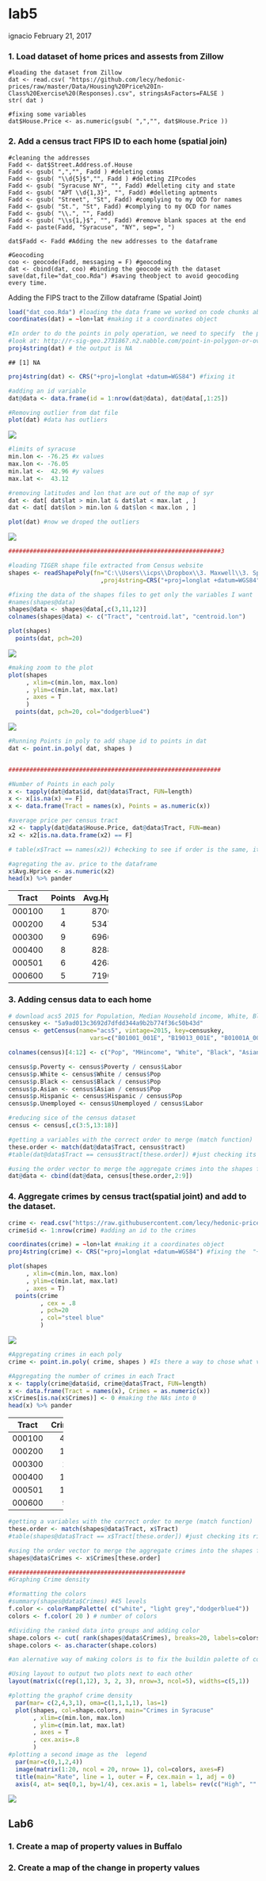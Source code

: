 lab5
================
ignacio
February 21, 2017

### 1. Load dataset of home prices and assests from Zillow

    #loading the dataset from Zillow
    dat <- read.csv( "https://github.com/lecy/hedonic-prices/raw/master/Data/Housing%20Price%20In-Class%20Exercise%20(Responses).csv", stringsAsFactors=FALSE ) 
    str( dat )

    #fixing some variables
    dat$House.Price <- as.numeric(gsub( ",","", dat$House.Price ))

### 2. Add a census tract FIPS ID to each home (spatial join)

    #cleaning the addresses
    Fadd <- dat$Street.Address.of.House
    Fadd <- gsub( ",","", Fadd ) #deleting comas
    Fadd <- gsub( "\\d{5}$","", Fadd ) #deleting ZIPcodes
    Fadd <- gsub( "Syracuse NY", "", Fadd) #delleting city and state
    Fadd <- gsub( "APT \\d{1,3}", "", Fadd) #delleting aptments
    Fadd <- gsub( "Street", "St", Fadd) #complying to my OCD for names
    Fadd <- gsub( "St.", "St", Fadd) #complying to my OCD for names
    Fadd <- gsub( "\\.", "", Fadd)
    Fadd <- gsub( "\\s{1,}$", "", Fadd) #remove blank spaces at the end
    Fadd <- paste(Fadd, "Syracuse", "NY", sep=", ")

    dat$Fadd <- Fadd #Adding the new addresses to the dataframe

    #Geocoding
    coo <- geocode(Fadd, messaging = F) #geocoding
    dat <- cbind(dat, coo) #binding the geocode with the dataset
    save(dat,file="dat_coo.Rda") #saving theobject to avoid geocoding every time.

Adding the FIPS tract to the Zillow dataframe (Spatial Joint)

``` r
load("dat_coo.Rda") #loading the data frame we worked on code chunks above
coordinates(dat) = ~lon+lat #making it a coordinates object

#In order to do the points in poly operation, we need to specify  the proj4strings for the dat dataframe
#look at: http://r-sig-geo.2731867.n2.nabble.com/point-in-polygon-or-over-help-td7583635.html
proj4string(dat) # the output is NA
```

    ## [1] NA

``` r
proj4string(dat) <- CRS("+proj=longlat +datum=WGS84") #fixing it 

#adding an id variable
dat@data <- data.frame(id = 1:nrow(dat@data), dat@data[,1:25])

#Removing outlier from dat file
plot(dat) #data has outliers
```

![](Lab5_files/figure-markdown_github/unnamed-chunk-1-1.png)

``` r
#limits of syracuse
min.lon <- -76.25 #x values
max.lon <- -76.05
min.lat <-  42.96 #y values
max.lat <-  43.12

#removing latitudes and lon that are out of the map of syr
dat <- dat[ dat$lat > min.lat & dat$lat < max.lat , ]
dat <- dat[ dat$lon > min.lon & dat$lon < max.lon , ]

plot(dat) #now we droped the outliers
```

![](Lab5_files/figure-markdown_github/unnamed-chunk-1-2.png)

``` r
############################################################3

#loading TIGER shape file extracted from Census website
shapes <- readShapePoly(fn="C:\\Users\\icps\\Dropbox\\3. Maxwell\\3. Spring Term\\5. Data Driven II\\Labs\\Instructions\\Lab3_4\\shapefiles\\tl_2010_36067_tract10"
                          ,proj4string=CRS("+proj=longlat +datum=WGS84"))

#fixing the data of the shapes files to get only the variables I want
#names(shapes@data)
shapes@data <- shapes@data[,c(3,11,12)]
colnames(shapes@data) <- c("Tract", "centroid.lat", "centroid.lon")

plot(shapes)
  points(dat, pch=20)
```

![](Lab5_files/figure-markdown_github/unnamed-chunk-1-3.png)

``` r
#making zoom to the plot 
plot(shapes
     , xlim=c(min.lon, max.lon) 
     , ylim=c(min.lat, max.lat)
     , axes = T
     ) 
  points(dat, pch=20, col="dodgerblue4")
```

![](Lab5_files/figure-markdown_github/unnamed-chunk-1-4.png)

``` r
#Running Points in poly to add shape id to points in dat
dat <- point.in.poly( dat, shapes )


############################################################

#Number of Points in each poly
x <- tapply(dat@data$id, dat@data$Tract, FUN=length)
x <- x[is.na(x) == F]
x <- data.frame(Tract = names(x), Points = as.numeric(x))

#average price per census tract
x2 <- tapply(dat@data$House.Price, dat@data$Tract, FUN=mean)
x2 <- x2[is.na.data.frame(x2) == F]

# table(x$Tract == names(x2)) #checking to see if order is the same, it is

#agregating the av. price to the dataframe
x$Avg.Hprice <- as.numeric(x2)
head(x) %>% pander
```

<table style="width:40%;">
<colgroup>
<col width="11%" />
<col width="12%" />
<col width="16%" />
</colgroup>
<thead>
<tr class="header">
<th align="center">Tract</th>
<th align="center">Points</th>
<th align="center">Avg.Hprice</th>
</tr>
</thead>
<tbody>
<tr class="odd">
<td align="center">000100</td>
<td align="center">1</td>
<td align="center">87000</td>
</tr>
<tr class="even">
<td align="center">000200</td>
<td align="center">4</td>
<td align="center">53470</td>
</tr>
<tr class="odd">
<td align="center">000300</td>
<td align="center">9</td>
<td align="center">69667</td>
</tr>
<tr class="even">
<td align="center">000400</td>
<td align="center">8</td>
<td align="center">82888</td>
</tr>
<tr class="odd">
<td align="center">000501</td>
<td align="center">6</td>
<td align="center">42683</td>
</tr>
<tr class="even">
<td align="center">000600</td>
<td align="center">5</td>
<td align="center">71900</td>
</tr>
</tbody>
</table>

### 3. Adding census data to each home

``` r
# download acs5 2015 for Population, Median Household income, White, Black, Asian, Hispanic or latino, Unemployed, Income < poverty level last 12 months and In Labor Force
censuskey <- "5a9ad013c3692d7dfdd344a9b2b774f36c50b43d"
census <- getCensus(name="acs5", vintage=2015, key=censuskey, 
                       vars=c("B01001_001E", "B19013_001E", "B01001A_001E","B01001B_001E", "B01001D_001E", "B01001I_001E", "B23025_005E", "B17001_002E", "B23025_002E"), region="tract:*", regionin = "state: 36 + county: 067")

colnames(census)[4:12] <- c("Pop", "MHincome", "White", "Black", "Asian", "Hispanic", "Unemployed", "Poverty", "Labor")

census$p.Poverty <- census$Poverty / census$Labor
census$p.White <- census$White / census$Pop
census$p.Black <- census$Black / census$Pop
census$p.Asian <- census$Asian / census$Pop
census$p.Hispanic <- census$Hispanic / census$Pop
census$p.Unemployed <- census$Unemployed / census$Labor

#reducing sice of the census dataset
census <- census[,c(3:5,13:18)]

#getting a variables with the correct order to merge (match function)
these.order <- match(dat@data$Tract, census$tract)
#table(dat@data$Tract == census$tract[these.order]) #just checking its right, it is...

#using the order vector to merge the aggregate crimes into the shapes file
dat@data <- cbind(dat@data, census[these.order,2:9])
```

### 4. Aggregate crimes by census tract(spatial joint) and add to the dataset.

``` r
crime <- read.csv("https://raw.githubusercontent.com/lecy/hedonic-prices/master/Data/crime.lat.lon.csv", stringsAsFactors = F)
crime$id <- 1:nrow(crime) #adding an id to the crimes

coordinates(crime) = ~lon+lat #making it a coordinates object
proj4string(crime) <- CRS("+proj=longlat +datum=WGS84") #fixing the  "+proj=longlat +datum=WGS84" of the dat object

plot(shapes
     , xlim=c(min.lon, max.lon) 
     , ylim=c(min.lat, max.lat)
     , axes = T) 
  points(crime
         , cex = .8
         , pch=20
         , col="steel blue"
         ) 
```

![](Lab5_files/figure-markdown_github/unnamed-chunk-3-1.png)

``` r
#Aggregating crimes in each poly
crime <- point.in.poly( crime, shapes ) #Is there a way to chose what variables i want to merge? 

#Aggregating the number of crimes in each Tract
x <- tapply(crime@data$id, crime@data$Tract, FUN=length)
x <- data.frame(Tract = names(x), Crimes = as.numeric(x))
x$Crimes[is.na(x$Crimes)] <- 0 #making the NAs into 0
head(x) %>% pander
```

<table style="width:22%;">
<colgroup>
<col width="11%" />
<col width="11%" />
</colgroup>
<thead>
<tr class="header">
<th align="center">Tract</th>
<th align="center">Crimes</th>
</tr>
</thead>
<tbody>
<tr class="odd">
<td align="center">000100</td>
<td align="center">45</td>
</tr>
<tr class="even">
<td align="center">000200</td>
<td align="center">11</td>
</tr>
<tr class="odd">
<td align="center">000300</td>
<td align="center">2</td>
</tr>
<tr class="even">
<td align="center">000400</td>
<td align="center">10</td>
</tr>
<tr class="odd">
<td align="center">000501</td>
<td align="center">13</td>
</tr>
<tr class="even">
<td align="center">000600</td>
<td align="center">9</td>
</tr>
</tbody>
</table>

``` r
#getting a variables with the correct order to merge (match function)
these.order <- match(shapes@data$Tract, x$Tract)
#table(shapes@data$Tract == x$Tract[these.order]) #just checking its right, it is...

#using the order vector to merge the aggregate crimes into the shapes file
shapes@data$Crimes <- x$Crimes[these.order] 

##################################################
#Graphing Crime density

#formatting the colors
#summary(shapes@data$Crimes) #45 levels
f.color <- colorRampPalette( c("white", "light grey","dodgerblue4"))
colors <- f.color( 20 ) # number of colors

#dividing the ranked data into groups and adding color
shape.colors <- cut( rank(shapes@data$Crimes), breaks=20, labels=colors)
shape.colors <- as.character(shape.colors)

#an alernative way of making colors is to fix the buildin palette of colors like this: palette(colors) and then in the plot just reference a number or a factor and the palette will be automatically used.

#Using layout to output two plots next to each other
layout(matrix(c(rep(1,12), 3, 2, 3), nrow=3, ncol=5), widths=c(5,1))

#plotting the graphof crime density
  par(mar= c(2,4,3,1), oma=c(1,1,1,1), las=1)
  plot(shapes, col=shape.colors, main="Crimes in Syracuse"
       , xlim=c(min.lon, max.lon) 
       , ylim=c(min.lat, max.lat)
       , axes = T
       , cex.axis=.8
       ) 
#plotting a second image as the  legend
  par(mar=c(0,1,2,4))
  image(matrix(1:20, ncol = 20, nrow= 1), col=colors, axes=F)
  title(main="Rate", line = 1, outer = F, cex.main = 1, adj = 0)
  axis(4, at= seq(0,1, by=1/4), cex.axis = 1, labels= rev(c("High", "",  "Mid", "", "Low")))
```

![](Lab5_files/figure-markdown_github/unnamed-chunk-3-2.png)

Lab6
----

### 1. Create a map of property values in Buffalo

### 2. Create a map of the change in property values
